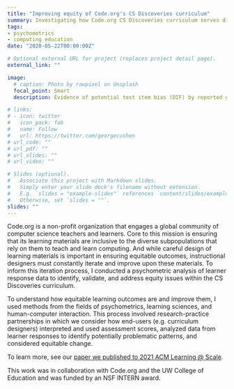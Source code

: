 ```yaml
---
title: "Improving equity of Code.org's CS Discoveries curriculum"
summary: Investigating how Code.org CS Discoveries curriculum serves different sub-populations to improve the equity of learning experiences and outcomes.
tags:
- psychometrics
- computing education
date: "2020-05-22T00:00:00Z"

# Optional external URL for project (replaces project detail page).
external_link: ""

image:
  # caption: Photo by rawpixel on Unsplash
  focal_point: Smart
  description: Evidence of potential test item bias (DIF) by reported gender.

# links:
# - icon: twitter
#   icon_pack: fab
#   name: Follow
#   url: https://twitter.com/georgecushen
# url_code: ""
# url_pdf: ""
# url_slides: ""
# url_video: ""

# Slides (optional).
#   Associate this project with Markdown slides.
#   Simply enter your slide deck's filename without extension.
#   E.g. `slides = "example-slides"` references `content/slides/example-slides.md`.
#   Otherwise, set `slides = ""`.
slides: ""
---
```


Code.org is a non-profit organization that engages a global community of computer science teachers and learners. Core to this mission is ensuring that its learning materials are inclusive to the diverse subpopulations that rely on them to teach and learn computing. And while careful design of learning materials is important in ensuring equitable outcomes, instructional designers must constantly iterate and improve upon these materials. To inform this iteration process, I conducted a psychometric analysis of learner response data to identify, validate, and address equity issues within the CS Discoveries curriculum.

To understand how equitable learning outcomes are and improve them, I used methods from the fields of psychometrics, learning sciences, and human-computer interaction. This process involved research-practice partnerships in which we consider how end-users (e.g. curriculum designers) interpreted and used assessment scores, analyzed data from learner responses to identify potentially problematic patterns, and considered equitable change.

To learn more, see our [paper we published to 2021 ACM Learning @ Scale](/publication/las-2021).

This work was in collaboration with Code.org and the UW College of Education and was funded by an NSF INTERN award.